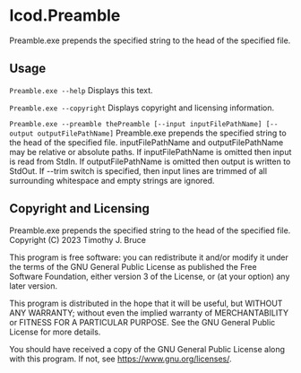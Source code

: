 # Icod.Preamble
Preamble.exe prepends the specified string to the head of the specified file.

## Usage
`Preamble.exe --help`
Displays this text.

`Preamble.exe --copyright`
Displays copyright and licensing information.

`Preamble.exe --preamble thePreamble [--input inputFilePathName] [--output outputFilePathName]`
Preamble.exe prepends the specified string to the head of the specified file.
inputFilePathName and outputFilePathName may be relative or absolute paths.
If inputFilePathName is omitted then input is read from StdIn.
If outputFilePathName is omitted then output is written to StdOut.
If --trim switch is specified, then input lines are trimmed of all surrounding whitespace and empty strings are ignored.

## Copyright and Licensing
Preamble.exe prepends the specified string to the head of the specified file.
Copyright (C) 2023 Timothy J. Bruce

This program is free software: you can redistribute it and/or modify
it under the terms of the GNU General Public License as published 
the Free Software Foundation, either version 3 of the License, or
(at your option) any later version.

This program is distributed in the hope that it will be useful,
but WITHOUT ANY WARRANTY; without even the implied warranty of
MERCHANTABILITY or FITNESS FOR A PARTICULAR PURPOSE.  See the
GNU General Public License for more details.

You should have received a copy of the GNU General Public License
along with this program.  If not, see <https://www.gnu.org/licenses/>.